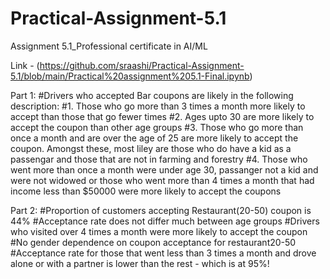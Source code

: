 # Practical-Assignment-5.1

Assignment 5.1_Professional certificate in AI/ML

Link - (https://github.com/sraashi/Practical-Assignment-5.1/blob/main/Practical%20assignment%205.1-Final.ipynb)

Part 1:
#Drivers who accepted Bar coupons are likely in the following description:
#1. Those who go more than 3 times a month more likely to accept than those that go fewer times
#2. Ages upto 30 are more likely to accept the coupon than other age groups
#3. Those who go more than once a month and are over the age of 25 are more likely to accept the coupon. Amongst these, most liley are those who do have a kid as a passengar and those that are not in farming and forestry
#4. Those who went more than once a month were under age 30, passanger not a kid and were not widowed or those who went more than 4 times a month that had income less than $50000 were more likely to accept the coupons

Part 2: 
#Proportion of customers accepting Restaurant(20-50) coupon is 44%
#Acceptance rate does not differ much between age groups 
#Drivers who visited over 4 times a month were more likely to accept the coupon
#No gender dependence on coupon acceptance for restaurant20-50
#Acceptance rate for those that went less than 3 times a month and drove alone or with a partner is lower than the rest - which is at 95%!
